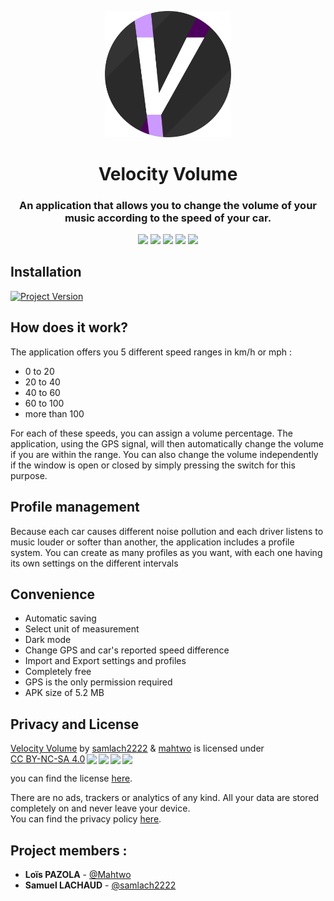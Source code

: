 <p align="center">
  <img src="Resources/icon_full_rounded.svg" width="40%">
</p>

<h1 align="center">Velocity Volume</h1>

<h3 align="center">An application that allows you to change the volume of your music according to the speed of your car.</h3>

<p align="center">
  <img src="https://user-images.githubusercontent.com/44367571/178024194-2d891a5c-205a-4fc6-bed2-546a7b77148f.png" width="19%">
  <img src="https://user-images.githubusercontent.com/44367571/178024787-3a62b889-5ab1-4c86-9807-8caca9e447f6.png" width="19%">
  <img src="https://user-images.githubusercontent.com/44367571/178024835-07a26a09-1fc0-4752-a4f3-74ccbce5e6d9.png" width="19%">
  <img src="https://user-images.githubusercontent.com/44367571/178024876-a10f10c3-ef77-4d5f-bea9-bc87e8a1cfe1.png" width="19%">
  <img src="https://user-images.githubusercontent.com/44367571/178024919-6c39420b-11f1-49ff-a49c-5c2cc7febc4f.png" width="19%">
</p>

## Installation

[![Project Version](https://img.shields.io/badge/version-1.0-purple.svg)](https://img.shields.io/badge "Project Version")

## How does it work?

The application offers you 5 different speed ranges in km/h or mph : 
- 0 to 20
- 20 to 40
- 40 to 60
- 60 to 100
- more than 100  

For each of these speeds, you can assign a volume percentage. The application, using the GPS signal, will then automatically change the volume if you are within the range.
You can also change the volume independently if the window is open or closed by simply pressing the switch for this purpose.

## Profile management

Because each car causes different noise pollution and each driver listens to music louder or softer than another, the application includes a profile system.
You can create as many profiles as you want, with each one having its own settings on the different intervals

## Convenience

- Automatic saving
- Select unit of measurement
- Dark mode
- Change GPS and car's reported speed difference
- Import and Export settings and profiles
- Completely free
- GPS is the only permission required
- APK size of 5.2 MB

## Privacy and License
<p xmlns:cc="http://creativecommons.org/ns#" xmlns:dct="http://purl.org/dc/terms/"><a property="dct:title" rel="cc:attributionURL" href="https://github.com/samlach2222/VelocityVolume">Velocity Volume</a> by <a rel="cc:attributionURL dct:creator" property="cc:attributionName" href="https://github.com/samlach2222">samlach2222</a> & <a rel="cc:attributionURL dct:creator" property="cc:attributionName" href="https://github.com/mahtwo">mahtwo</a> is licensed under <a href="http://creativecommons.org/licenses/by-nc-sa/4.0/?ref=chooser-v1" target="_blank" rel="license noopener noreferrer" style="display:inline-block;">CC BY-NC-SA 4.0<img style="height:22px!important;margin-left:3px;vertical-align:text-bottom;" src="https://mirrors.creativecommons.org/presskit/icons/cc.svg?ref=chooser-v1"><img style="height:22px!important;margin-left:3px;vertical-align:text-bottom;" src="https://mirrors.creativecommons.org/presskit/icons/by.svg?ref=chooser-v1"><img style="height:22px!important;margin-left:3px;vertical-align:text-bottom;" src="https://mirrors.creativecommons.org/presskit/icons/nc.svg?ref=chooser-v1"><img style="height:22px!important;margin-left:3px;vertical-align:text-bottom;" src="https://mirrors.creativecommons.org/presskit/icons/sa.svg?ref=chooser-v1"></a></p>

you can find the license [here](https://github.com/samlach2222/VelocityVolume/blob/main/LICENSE.md).

There are no ads, trackers or analytics of any kind. All your data are stored completely on and never leave your device.  
You can find the privacy policy [here](https://github.com/samlach2222/VelocityVolume/blob/main/PrivacyPolicy.md).

## Project members :
- **Loïs PAZOLA** - [@Mahtwo](https://github.com/Mahtwo)
- **Samuel LACHAUD** - [@samlach2222](https://github.com/samlach2222)
